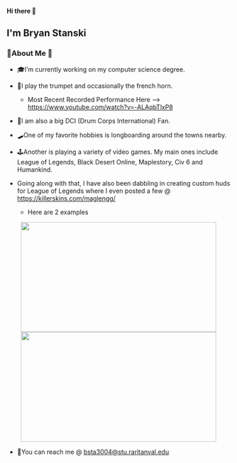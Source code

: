 **Hi there 👋**

## I'm Bryan Stanski

### 🎉About Me 🎉
- 🎓I’m currently working on my computer science degree.
- 🎺I play the trumpet and occasionally the french horn.
  - Most Recent Recorded Performance Here --> https://www.youtube.com/watch?v=-ALAqbTlxP8

- 🥁I am also a big DCI (Drum Corps International) Fan.
- 🛹One of my favorite hobbies is longboarding around the towns nearby.
- 🕹Another is playing a variety of video games. My main ones include League of Legends, Black Desert Online, Maplestory, Civ 6 and Humankind.
- Going along with that, I have also been dabbling in creating custom huds for League of Legends where I even posted a few @ https://killerskins.com/maglengg/ 
  - Here are 2 examples
<p align="center">
  <img src="https://user-images.githubusercontent.com/89941875/131747843-e1b59f16-5f57-4699-9c74-d8ba671866d0.png" width="440" height="248">  <img src="https://user-images.githubusercontent.com/89941875/131747946-866a0ecf-b8c1-48f0-9c9a-a5bf81c92582.png" width="440" height="248">
</p>

- 📧You can reach me @ bsta3004@stu.raritanval.edu


